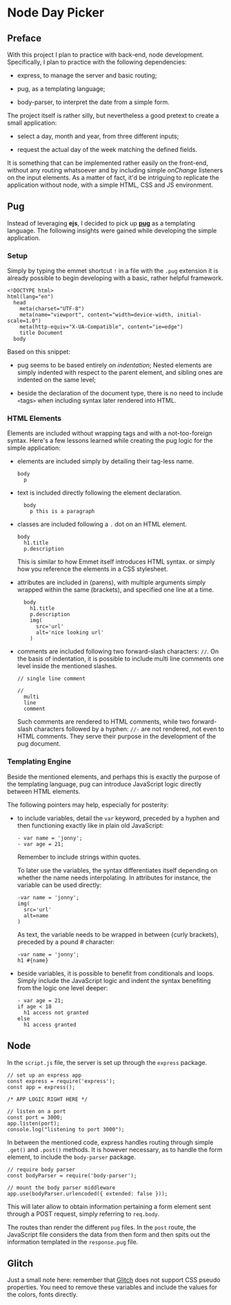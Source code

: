 # Node Day Picker

<!-- Link to the working glitch right [here](). -->

## Preface

With this project I plan to practice with back-end, node development. Specifically, I plan to practice with the following dependencies:

- express, to manage the server and basic routing;

- pug, as a templating language;

- body-parser, to interpret the date from a simple form.

The project itself is rather silly, but nevertheless a good pretext to create a small application:

- select a day, month and year, from three different inputs;

- request the actual day of the week matching the defined fields.

It is something that can be implemented rather easily on the front-end, without any routing whatsoever and by including simple _onChange_ listeners on the input elements. As a matter of fact, it'd be intriguing to replicate the application without node, with a simple HTML, CSS and JS environment.

## Pug

Instead of leveraging **ejs**, I decided to pick up [**pug**](https://pugjs.org) as a templating language. The following insights were gained while developing the simple application.

### Setup

Simply by typing the emmet shortcut `!` in a file with the `.pug` extension it is already possible to begin developing with a basic, rather helpful framework.

```pug
<!DOCTYPE html>
html(lang="en")
  head
    meta(charset="UTF-8")
    meta(name="viewport", content="width=device-width, initial-scale=1.0")
    meta(http-equiv="X-UA-Compatible", content="ie=edge")
    title Document
  body
```

Based on this snippet:

- pug seems to be based entirely on _indentation_; Nested elements are simply indented with respect to the parent element, and sibling ones are indented on the same level;

- beside the declaration of the document type, there is no need to include `<`tags`>` when including syntax later rendered into HTML.

### HTML Elements

Elements are included without wrapping tags and with a not-too-foreign syntax. Here's a few lessons learned while creating the pug logic for the simple application:

- elements are included simply by detailing their tag-less name.

  ```pug
  body
    p
  ```

- text is included directly following the element declaration.

  ```pug
    body
      p this is a paragraph
  ```

- classes are included following a `.` dot on an HTML element.

  ```pug
  body
    h1.title
    p.description
  ```

  This is similar to how Emmet itself introduces HTML syntax. or simply how you reference the elements in a CSS stylesheet.

- attributes are included in (parens), with multiple arguments simply wrapped within the same (brackets), and specified one line at a time.

  ```pug
    body
      h1.title
      p.description
      img(
        src='url'
        alt='nice looking url'
      )
  ```

- comments are included following two forward-slash characters: `//`. On the basis of indentation, it is possible to include multi line comments one level inside the mentioned slashes.

  ```pug
  // single line comment

  //
    multi
    line 
    comment 
  ```

  Such comments are rendered to HTML comments, while two forward-slash characters followed by a hyphen: `//-` are not rendered, not even to HTML comments. They serve their purpose in the development of the pug document.

### Templating Engine

Beside the mentioned elements, and perhaps this is exactly the purpose of the templating language, pug can introduce JavaScript logic directly between HTML elements.

The following pointers may help, especially for posterity:

- to include variables, detail the `var` keyword, preceded by a hyphen and then functioning exactly like in plain old JavaScript:

  ```pug
  - var name = 'jonny';
  - var age = 21;
  ```

  Remember to include strings within quotes.

  To later use the variables, the syntax differentiates itself depending on whether the name needs interpolating. In attributes for instance, the variable can be used directly:

  ```pug
  -var name = 'jonny';
  img(
    src='url'
    alt=name
  )
  ```

  As text, the variable needs to be wrapped in between {curly brackets}, preceded by a pound # character:

  ```pug
  -var name = 'jonny';
  h1 #{name}
  ```

- beside variables, it is possible to benefit from conditionals and loops. Simply include the JavaScript logic and indent the syntax benefiting from the logic one level deeper:

  ```pug
  - var age = 21;
  if age < 18
    h1 access not granted
  else
    h1 access granted
  ```

## Node

In the `script.js` file, the server is set up through the `express` package.

```JS
// set up an express app
const express = require('express');
const app = express();

/* APP LOGIC RIGHT HERE */

// listen on a port
const port = 3000;
app.listen(port);
console.log("listening to port 3000");
```

In between the mentioned code, express handles routing through simple `.get()` and `.post()` methods. It is however necessary, as to handle the form element, to include the `body-parser` package.

```JS
// require body parser
const bodyParser = require('body-parser');

// mount the body parser middleware
app.use(bodyParser.urlencoded({ extended: false }));
```

This will later allow to obtain information pertaining a form element sent through a POST request, simply referring to `req.body`.

The routes than render the different `pug` files. In the `post` route, the JavaScript file considers the data from then form and then spits out the information templated in the `response.pug` file.

## Glitch

Just a small note here: remember that [Glitch]() does not support CSS pseudo properties. You need to remove these variables and include the values for the colors, fonts directly.
